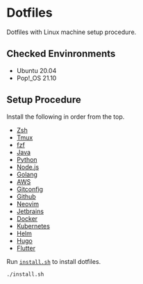 # Dotfiles

Dotfiles with Linux machine setup procedure.

## Checked Envinronments

- Ubuntu 20.04
- Pop!\_OS 21.10

## Setup Procedure

Install the following in order from the top.

- [Zsh](./docs/zsh.md)
- [Tmux](./docs/tmux.md)
- [fzf](./docs/fzf.md)
- [Java](./docs/java.md)
- [Python](./docs/python.md)
- [Node.js](./docs/nodejs.md)
- [Golang](./docs/golang.md)
- [AWS](./docs/aws.md)
- [Gitconfig](./docs/gitconfig.md)
- [Github](./docs/github.md)
- [Neovim](./docs/nvim.md)
- [Jetbrains](./docs/jetbrains.md)
- [Docker](./docs/docker.md)
- [Kubernetes](./docs/kubernetes.md)
- [Helm](./docs/helm.md)
- [Hugo](./docs/hugo.md)
- [Flutter](./docs/flutter.md)

Run [`install.sh`](install.sh) to install dotfiles.

```sh
./install.sh
```

